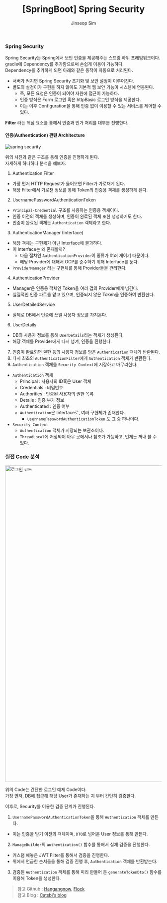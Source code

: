 ﻿---
layout: post
title: "[SpringBoot] Spring Security"
categories: Springboot
tags: [java]
author:
  - Jinseop Sim
toc: true
---
### Spring Security
Spring Security는 Spring에서 보안 인증을 제공해주는 스프링 하위 프레임워크이다.  
gradle에 Dependency를 추가함으로써 손쉽게 이용이 가능하다.  
Dependency를 추가하게 되면 아래와 같은 동작이 자동으로 처리된다.  

- 서버가 켜지면 Spring Security 초기화 및 보안 설정이 이루어진다.
- 별도의 설정이가 구현을 하지 않아도 기본적 웹 보안 기능이 시스템에 연동된다.
  - 즉, 모든 요청은 인증이 되어야 자원에 접근이 가능하다.
  - 인증 방식은 Form 로그인 혹은 httpBasic 로그인 방식을 제공한다.
  - 이는 이후 Configuration을 통해 인증 없이 이용할 수 있는 서비스를 제어할 수 있다.

__Filter__ 라는 핵심 요소를 통해서 인증과 인가 처리를 대부분 진행한다.  

#### 인증(Authentication) 관련 Architecture
![spring security](https://user-images.githubusercontent.com/71700079/209428010-d477a81b-81a3-46f0-ae64-f0df28fece58.png)  

위의 사진과 같은 구조를 통해 인증을 진행하게 된다.  
자세하게 하나하나 분석을 해보자.  

1. Authentication Filter
  - 가장 먼저 HTTP Request가 들어오면 Filter가 가로채게 된다.
  - 해당 Filter에서 가로챈 정보를 통해 Token의 인증용 객체를 생성하게 된다.
2. UsernamePasswordAuthenticationToken
  - ```Principal-Credential``` 구조를 사용하는 인증용 객체이다.
  - 인증 이전의 객체를 생성하며, 인증이 완료된 객체 또한 생성하기도 한다.
  - 인증이 완료된 객체는 ```Authentication``` 객체라고 한다.
3. AuthenticationManager (Interface)
  - 해당 객체는 구현체가 아닌 Interface에 불과하다.
  - 이 Interface는 왜 존재할까?
    - 다음 절차인 ```AuthenticationProvider```이 종류가 여러 개이기 때문이다.
    - 해당 Provider에 대해서 OCP를 준수하기 위해 Interface를 둔다.
  - ```ProviderManager``` 라는 구현체를 통해 Provider들을 관리한다.
4. AuthenticationProvider
  - Manager은 인증용 객체인 Token을 여러 겹의 Provider에게 넘긴다.
  - 실질적인 인증 파트를 맡고 있으며, 인증되지 않은 Token을 인증하여 반환한다.
5. UserDetailedService
  - 실제로 DB에서 인증에 쓰일 사용자 정보를 가져온다.
6. UserDetails
  - DB의 사용자 정보를 통해 ```UserDetails```라는 객체가 생성된다.
  - 해당 객체를 Provider에게 다시 넘겨, 인증을 진행한다.
7. 인증이 완료되면 권한 등의 사용자 정보를 담은 ```Authentication``` 객체가 반환된다.
8. 다시 최초의 ```AuthenticationFilter```에게 ```Authentication``` 객체가 반환된다.
9. ```Authentication``` 객체를 ```Security Context```에 저장하고 마무리한다.

- ```Authentication``` 객체
  - Principal : 사용자의 ID혹은 User 객체
  - Credentials : 비밀번호
  - Authorities : 인증된 사용자의 권한 목록
  - Details : 인증 부가 정보
  - Authenticated : 인증 여부
  - ```Authentication```은 Interface로, 여러 구현체가 존재한다.
    - ```UsernamePasswordAuthenticationToken``` 도 그 중 하나이다.
- ```Security Context```
  - ```Authentication``` 객체가 저장되는 보관소이다.
  - ```ThreadLocal```에 저장되어 아무 곳에서나 참조가 가능하고, 언제든 꺼내 쓸 수 있다.

### 실전 Code 분석
<img width="1013" alt="로그인 코드" src="https://user-images.githubusercontent.com/71700079/217831217-5484e958-3d04-415e-b5c3-e535a3b37a6e.png">  

위의 Code는 간단한 로그인 예제 Code이다.  
가장 먼저, DB에 접근해 해당 User가 존재하는 지 부터 간단히 검증한다.  

이후로, Security를 이용한 검증 단계가 진행된다.  
1. ```UsernamePasswordAuthenticationToken```을 통해 ```Authentication``` 객체를 만든다.
  - 이는 인증을 받기 이전의 객체이며, ```DTO```로 넘어온 User 정보를 통해 만든다.
2. ```ManageBuilder```의 ```authentication()``` 함수를 통해서 실제 검증을 진행한다.
  - 커스텀 해놓은 JWT Filter를 통해서 검증을 진행한다.
  - 위에서 언급한 순서들을 통해 검증 진행 후, ```Authentication``` 객체를 반환받는다.
3. 검증된 ```Authentication``` 객체를 통해 미리 만들어 둔 ```generateTokenDto()``` 함수를 이용해 Token을 생성한다.

> 참고 Github : [Hangangnow](https://github.com/HangangNow), [Flock](https://github.com/4ITING/Project-Flock)  
> 참고 Blog : [Catsbi's blog](https://catsbi.oopy.io/f9b0d83c-4775-47da-9c81-2261851fe0d0)  
